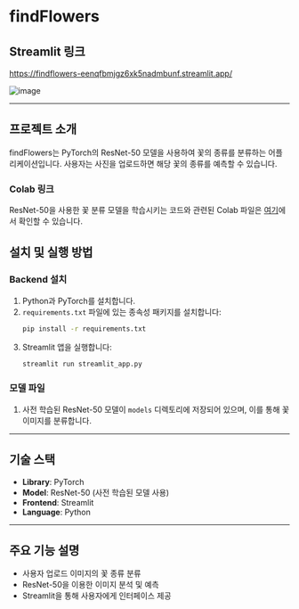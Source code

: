 
# findFlowers

## Streamlit 링크
https://findflowers-eenqfbmjgz6xk5nadmbunf.streamlit.app/

![image](https://github.com/user-attachments/assets/4d74d677-44de-4b1d-b4c3-fa01a28cf30c)

---

## 프로젝트 소개
findFlowers는 PyTorch의 ResNet-50 모델을 사용하여 꽃의 종류를 분류하는 어플리케이션입니다. 사용자는 사진을 업로드하면 해당 꽃의 종류를 예측할 수 있습니다.

### Colab 링크
ResNet-50을 사용한 꽃 분류 모델을 학습시키는 코드와 관련된 Colab 파일은 [여기]( https://colab.research.google.com/drive/1GhHZq4Ce8eWOfYxL2nZBQnfHVuvYJbGz?usp=sharing )에서 확인할 수 있습니다.

## 설치 및 실행 방법

### Backend 설치
1. Python과 PyTorch를 설치합니다.
2. `requirements.txt` 파일에 있는 종속성 패키지를 설치합니다:
   ```bash
   pip install -r requirements.txt
   ```
3. Streamlit 앱을 실행합니다:
   ```bash
   streamlit run streamlit_app.py
   ```

### 모델 파일
1. 사전 학습된 ResNet-50 모델이 `models` 디렉토리에 저장되어 있으며, 이를 통해 꽃 이미지를 분류합니다.

---

## 기술 스택
- **Library**: PyTorch
- **Model**: ResNet-50 (사전 학습된 모델 사용)
- **Frontend**: Streamlit
- **Language**: Python

---

## 주요 기능 설명
- 사용자 업로드 이미지의 꽃 종류 분류
- ResNet-50을 이용한 이미지 분석 및 예측
- Streamlit을 통해 사용자에게 인터페이스 제공
